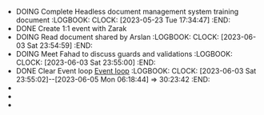 - DOING Complete Headless document management system training document
  :LOGBOOK:
  CLOCK: [2023-05-23 Tue 17:34:47]
  :END:
- DONE Create 1:1 event with Zarak
- DOING Read document shared by Arslan
  :LOGBOOK:
  CLOCK: [2023-06-03 Sat 23:54:59]
  :END:
- DOING Meet Fahad to discuss guards and validations
  :LOGBOOK:
  CLOCK: [2023-06-03 Sat 23:55:00]
  :END:
- DONE Clear Event loop [Event loop](https://www.javascripttutorial.net/javascript-event-loop/)
  :LOGBOOK:
  CLOCK: [2023-06-03 Sat 23:55:02]--[2023-06-05 Mon 06:18:44] =>  30:23:42
  :END:
-
-
-